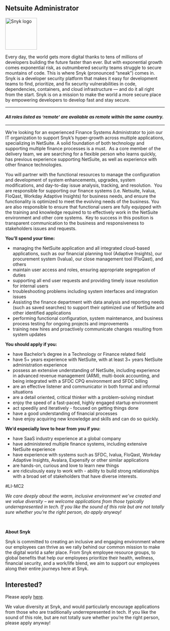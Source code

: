 Netsuite Administrator 
---

<img src="https://res.cloudinary.com/snyk/image/upload/v1537345894/press-kit/brand/logo-black.png" width="100" alt="Snyk logo" />

<div class="content-intro"><p><span style="font-weight: 400;">Every day, the world gets more digital thanks to tens of millions of developers building the future faster than ever. But with exponential growth comes exponential risk, as outnumbered security teams struggle to secure mountains of code. This is where Snyk (pronounced “sneak”) comes in. Snyk is a developer security platform that makes it easy for development teams to find, prioritize, and fix security vulnerabilities in code, dependencies, containers, and cloud infrastructure — and do it all right from the start. Snyk is on a mission to make the world a more secure place by empowering developers to develop fast and stay secure.</span></p></div><hr>
<h3><em><strong><sub>All roles listed as ‘remote’ are available as remote within the same country.</sub></strong></em></h3>
<hr>
<p><span style="font-weight: 400;">We’re looking for an experienced Finance Systems Administrator to join our IT organization to support Snyk’s hyper-growth across multiple applications, specializing in NetSuite. A solid foundation of both technology and supporting multiple finance processes is a must.&nbsp; As a core member of the delivery team, we are searching for a flexible person who learns quickly, has previous experience supporting NetSuite, as well as experience with other finance technologies.</span></p>
<p><span style="font-weight: 400;">You will partner with the functional resources to manage the configuration and development of system enhancements, upgrades, system modifications, and day-to-day issue analysis, tracking, and resolution.&nbsp; You are responsible for supporting our finance systems (i.e. Netsuite, Ivalua, FloQast, Workday Adaptive Insights) for business needs, and ensure the functionality is optimized to meet the evolving needs of the business. You are also responsible to ensure that functional users are fully equipped with the training and knowledge required to to effectively work in the NetSuite environment and other core systems.&nbsp; Key to success in this position is transparent communication to the business and responsiveness to stakeholders issues and requests.&nbsp;</span></p>
<p><strong>You’ll spend your time:</strong></p>
<ul>
<li style="font-weight: 400;"><span style="font-weight: 400;">managing the NetSuite application and all integrated cloud-based applications, such as our financial planning tool (Adaptive Insights), our procurement system (Ivalua), our close management tool (FloQast), and others</span></li>
<li style="font-weight: 400;"><span style="font-weight: 400;">maintain user access and roles, ensuring appropriate segregation of duties</span></li>
<li style="font-weight: 400;"><span style="font-weight: 400;">supporting all end user requests and providing timely issue resolution for internal users</span></li>
<li style="font-weight: 400;"><span style="font-weight: 400;">troubleshooting problems including system interfaces and integration issues</span></li>
<li style="font-weight: 400;"><span style="font-weight: 400;">Assisting the finance department with data analysis and reporting needs (such as saved searches) to support their optimized use of NetSuite and other identified applications</span></li>
<li style="font-weight: 400;"><span style="font-weight: 400;">performing functional configuration, system maintenance, and business process testing for ongoing projects and improvements&nbsp;</span></li>
<li style="font-weight: 400;"><span style="font-weight: 400;">training new hires and proactively communicate changes resulting from system updates</span></li>
</ul>
<p><strong>You should apply if you:</strong></p>
<ul>
<li style="font-weight: 400;"><span style="font-weight: 400;">have Bachelor’s degree in a Technology or Finance related field</span></li>
<li style="font-weight: 400;"><span style="font-weight: 400;">have 5+ years experience with NetSuite, with at least 3+ years NetSuite administration experience</span></li>
<li style="font-weight: 400;"><span style="font-weight: 400;">possess an extensive understanding of NetSuite, including experience in advanced revenue management (ARM), multi-book accounting, and being integrated with a SFDC CPQ environment and SFDC billing&nbsp;</span></li>
<li style="font-weight: 400;"><span style="font-weight: 400;">are an effective listener and communicator in both formal and informal situations</span></li>
<li style="font-weight: 400;"><span style="font-weight: 400;">are a detail oriented, critical thinker with a problem-solving mindset</span></li>
<li style="font-weight: 400;"><span style="font-weight: 400;">enjoy the speed of a fast-paced, highly engaged startup environment</span></li>
<li style="font-weight: 400;"><span style="font-weight: 400;">act speedily and iteratively - focused on getting things done&nbsp;&nbsp;&nbsp;&nbsp;</span></li>
<li style="font-weight: 400;"><span style="font-weight: 400;">have a good understanding of financial processes&nbsp;</span></li>
<li style="font-weight: 400;"><span style="font-weight: 400;">have enjoy acquiring new knowledge and skills and can do so quickly.</span></li>
</ul>
<p><strong>We’d especially love to hear from you if you:</strong></p>
<ul>
<li style="font-weight: 400;"><span style="font-weight: 400;">have SaaS industry experience at a global company</span></li>
<li style="font-weight: 400;"><span style="font-weight: 400;">have administered multiple finance systems, including extensive NetSuite experience</span></li>
<li style="font-weight: 400;"><span style="font-weight: 400;">have experience with systems such as SFDC, Ivalua, FloQast, Workday Adaptive Insights, Avalara, Expensify or other similar applications</span></li>
<li style="font-weight: 400;"><span style="font-weight: 400;">are hands-on, curious and love to learn new things</span></li>
<li style="font-weight: 400;"><span style="font-weight: 400;">are ridiculously easy to work with - ability to build strong relationships with a broad set of stakeholders that have diverse interests.</span></li>
</ul>
<p><span style="font-weight: 400;">#LI-MC2</span></p><div class="content-conclusion"><p><em data-stringify-type="italic">We care deeply about the warm, inclusive environment we’ve created and we value diversity – we welcome applications from those typically underrepresented in tech. If you like the sound of this role but are not totally sure whether you’re the right person, do apply anyway!</em></p>
<p>&nbsp;</p>
<p><strong>About Snyk</strong></p>
<p><strong><span style="font-weight: 400;">Snyk is committed to creating an inclusive and engaging environment where our employees can thrive as we rally behind our common mission to make the digital world a safer place. From Snyk employee resource groups, to global benefits that help our employees prioritize their health, wellness, financial security, and a work/life blend, we aim to support our employees along their entire journeys here at Snyk. </span></strong></p></div>

Interested?
---

Please apply [here](https://boards.greenhouse.io/snyk/jobs/6348360002#app).

We value diversity at Snyk, and would particularly encourage applications from those who are traditionally underrepresented in tech.
If you like the sound of this role, but are not totally sure whether you’re the right person, please apply anyway!
